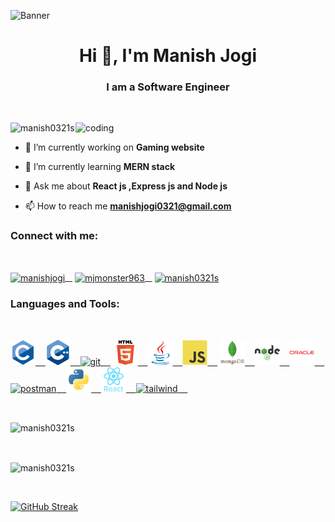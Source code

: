 ![Banner](./banner.png)
<h1 align="center">Hi 👋, I'm Manish Jogi</h1>
<h3 align="center">I am a Software Engineer</h3>
<br>


<img align="right" alt="coding" width="400"
 src="./programming.gif">


<p align="left"> <img src="https://komarev.com/ghpvc/?username=manish0321s&label=Profile%20views&color=0e75b6&style=flat" alt="manish0321s" /> </p>

- 🔭 I’m currently working on **Gaming website**

- 🌱 I’m currently learning **MERN stack**

- 💬 Ask me about **React js ,Express js and Node js**

- 📫 How to reach me **manishjogi0321@gmail.com**

<h3 align="left">Connect with me:</h3>
<br>
<p align="left">
<a href="https://linkedin.com/in/manishjogi" target="blank"><img align="center" src="https://raw.githubusercontent.com/rahuldkjain/github-profile-readme-generator/master/src/images/icons/Social/linked-in-alt.svg" alt="manishjogi" height="30" width="40" />&nbsp;&nbsp;&nbsp;</a>
<a href="https://instagram.com/" target="blank"><img align="center" src="https://raw.githubusercontent.com/rahuldkjain/github-profile-readme-generator/master/src/images/icons/Social/instagram.svg" alt="mjmonster963" height="30" width="40" />&nbsp;&nbsp;&nbsp;</a>
<a href="https://www.leetcode.com/" target="blank"><img align="center" src="https://raw.githubusercontent.com/rahuldkjain/github-profile-readme-generator/master/src/images/icons/Social/leet-code.svg" alt="manish0321s" height="30" width="40" /></a>
</p>

<h3 align="left">Languages and Tools:</h3>
<br>
<p align="left">
 <a href="https://www.cprogramming.com/" target="_blank" rel="noreferrer"> <img src="https://raw.githubusercontent.com/devicons/devicon/master/icons/c/c-original.svg" alt="c" width="40" height="40"/>&nbsp;&nbsp;&nbsp; </a> 
 <a href="https://www.w3schools.com/cpp/" target="_blank" rel="noreferrer"> <img src="https://raw.githubusercontent.com/devicons/devicon/master/icons/cplusplus/cplusplus-original.svg" alt="cplusplus" width="40" height="40"/>&nbsp;&nbsp;&nbsp; </a>   
 <a href="https://git-scm.com/" target="_blank" rel="noreferrer"> <img src="https://www.vectorlogo.zone/logos/git-scm/git-scm-icon.svg" alt="git" width="40" height="40"/> &nbsp;&nbsp;&nbsp;</a>
 <a href="https://www.w3.org/html/" target="_blank" rel="noreferrer"> <img src="https://raw.githubusercontent.com/devicons/devicon/master/icons/html5/html5-original-wordmark.svg" alt="html5" width="40" height="40"/>&nbsp;&nbsp;&nbsp; </a> 
 <a href="https://www.java.com" target="_blank" rel="noreferrer"> <img src="https://raw.githubusercontent.com/devicons/devicon/master/icons/java/java-original.svg" alt="java" width="40" height="40"/>&nbsp;&nbsp;&nbsp; </a>
 <a href="https://developer.mozilla.org/en-US/docs/Web/JavaScript" target="_blank" rel="noreferrer"> <img src="https://raw.githubusercontent.com/devicons/devicon/master/icons/javascript/javascript-original.svg" alt="javascript" width="40" height="40"/> &nbsp;&nbsp;&nbsp;</a> 
 <a href="https://www.mongodb.com/" target="_blank" rel="noreferrer"> <img src="https://raw.githubusercontent.com/devicons/devicon/master/icons/mongodb/mongodb-original-wordmark.svg" alt="mongodb" width="40" height="40"/>&nbsp;&nbsp;&nbsp; </a>
 <a href="https://nodejs.org" target="_blank" rel="noreferrer"> <img src="https://raw.githubusercontent.com/devicons/devicon/master/icons/nodejs/nodejs-original-wordmark.svg" alt="nodejs" width="40" height="40"/>&nbsp;&nbsp;&nbsp; </a> 
 <a href="https://www.oracle.com/" target="_blank" rel="noreferrer"> <img src="https://raw.githubusercontent.com/devicons/devicon/master/icons/oracle/oracle-original.svg" alt="oracle" width="40" height="40"/> &nbsp;&nbsp;&nbsp;</a>
 <a href="https://postman.com" target="_blank" rel="noreferrer"> <img src="https://www.vectorlogo.zone/logos/getpostman/getpostman-icon.svg" alt="postman" width="40" height="40"/>&nbsp;&nbsp;&nbsp; </a> 
 <a href="https://www.python.org" target="_blank" rel="noreferrer"> <img src="https://raw.githubusercontent.com/devicons/devicon/master/icons/python/python-original.svg" alt="python" width="40" height="40"/>&nbsp;&nbsp;&nbsp; </a> 
 <a href="https://reactjs.org/" target="_blank" rel="noreferrer"> <img src="https://raw.githubusercontent.com/devicons/devicon/master/icons/react/react-original-wordmark.svg" alt="react" width="40" height="40"/>&nbsp;&nbsp;&nbsp; </a> 
 <a href="https://tailwindcss.com/" target="_blank" rel="noreferrer"> <img src="https://www.vectorlogo.zone/logos/tailwindcss/tailwindcss-icon.svg" alt="tailwind" width="40" height="40"/> &nbsp;&nbsp;&nbsp;</a> </p>
 <br>

<p><img align="center" src="https://github-readme-stats.vercel.app/api/top-langs?username=manish0321s&show_icons=true&locale=en&layout=compact&theme=radical" alt="manish0321s" /></p>

<br>

<p><img align="center" src="https://github-readme-stats.vercel.app/api?username=manish0321s&show_icons=true&locale=en&theme=radical" alt="manish0321s" /></p>

<br>

[![GitHub Streak](https://streak-stats.demolab.com?user=manish0321s&theme=radical)](https://git.io/streak-stats)






